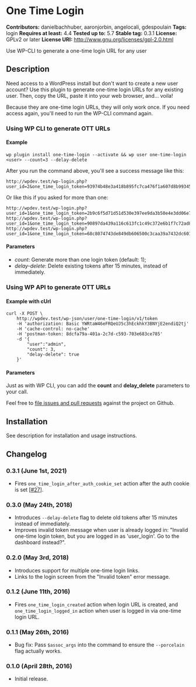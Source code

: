 # One Time Login #
**Contributors:** danielbachhuber, aaronjorbin, angelocali, gdespoulain
**Tags:** login
**Requires at least:** 4.4
**Tested up to:** 5.7
**Stable tag:** 0.3.1
**License:** GPLv2 or later
**License URI:** http://www.gnu.org/licenses/gpl-2.0.html

Use WP-CLI to generate a one-time login URL for any user

## Description ##

Need access to a WordPress install but don't want to create a new user account? Use this plugin to generate one-time login URLs for any existing user.
Then, copy the URL, paste it into your web browser, and... voila!

Because they are one-time login URLs, they will only work once. If you need access again, you'll need to run the WP-CLI command again.

### Using WP CLI to generate OTT URLs

#### Example

    wp plugin install one-time-login --activate && wp user one-time-login <user> --count=3 --delay-delete

After you run the command above, you'll see a success message like this:

    http://wpdev.test/wp-login.php?user_id=2&one_time_login_token=93974b48e3a418b895fc7ca476f1a607d8b99345

Or like this if you asked for more than one:

	http://wpdev.test/wp-login.php?user_id=1&one_time_login_token=2b9c6f5d71d51d530e397ee9da3b50e4e3dd06e7
	http://wpdev.test/wp-login.php?user_id=1&one_time_login_token=90897da439a116c613fc1c49c372e6b1f7c72ad8
	http://wpdev.test/wp-login.php?user_id=1&one_time_login_token=68c8074743de849db606500c3caa39a7432dc601

#### Parameters

* *count*: Generate more than one login token (default: 1);
* *delay-delete*: Delete existing tokens after 15 minutes, instead of immediately.

### Using WP API to generate OTT URLs

#### Example with cUrl

	curl -X POST \
		http://wpdev.test/wp-json/user/one-time-login/v1/token
		-H 'authorization: Basic YWRtaW46eFRQeUJ5c3hEckhkY3BNYjE2endiQ2tj'
		-H 'cache-control: no-cache'
		-H 'postman-token: 8dcfa79a-401a-2c7d-c593-703e683ce785'
		-d '{
			"user":"admin",
			"count": 3,
			"delay-delete": true
		}'

#### Parameters

Just as with WP CLI, you can add the **count** and **delay_delete** parameters to your call.

Feel free to [file issues and pull requests](https://github.com/danielbachhuber/one-time-login) against the project on Github.

## Installation ##

See description for installation and usage instructions.

## Changelog ##

### 0.3.1 (June 1st, 2021) ###
* Fires `one_time_login_after_auth_cookie_set` action after the auth cookie is set [[#27](https://github.com/danielbachhuber/one-time-login/pull/27)].

### 0.3.0 (May 24th, 2018) ###
* Introduces `--delay-delete` flag to delete old tokens after 15 minutes instead of immediately.
* Improves invalid token message when user is already logged in: "Invalid one-time login token, but you are logged in as 'user_login'. Go to the dashboard instead?".

### 0.2.0 (May 3rd, 2018) ###
* Introduces support for multiple one-time login links.
* Links to the login screen from the "Invalid token" error message.

### 0.1.2 (June 11th, 2016) ###
* Fires `one_time_login_created` action when login URL is created, and `one_time_login_logged_in` action when user is logged in via one-time login URL.

### 0.1.1 (May 26th, 2016) ###
* Bug fix: Pass `$assoc_args` into the command to ensure the `--porcelain` flag actually works.

### 0.1.0 (April 28th, 2016) ###
* Initial release.
